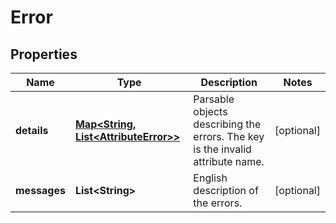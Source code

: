

# Error

## Properties

Name | Type | Description | Notes
------------ | ------------- | ------------- | -------------
**details** | [**Map&lt;String, List&lt;AttributeError&gt;&gt;**](List.md) | Parsable objects describing the errors. The key is the invalid attribute name. |  [optional]
**messages** | **List&lt;String&gt;** | English description of the errors. |  [optional]



